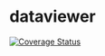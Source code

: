 # dataviewer
[![Coverage Status](https://coveralls.io/repos/github/brotherlogic/dataviewer/badge.svg)](https://coveralls.io/github/brotherlogic/dataviewer)
